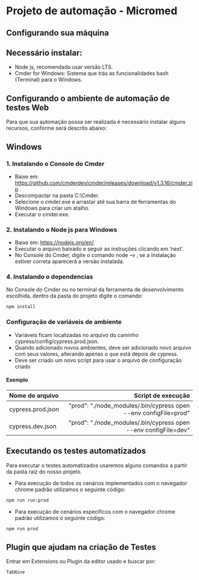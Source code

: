 <h1>Projeto de automação - Micromed</h1>

 Configurando sua máquina
-------------------------
 Necessário instalar:
-----------------------

*	Node js, recomendado usar versão LTS.
*	Cmder for Windows: Sistema que trás as funcionalidades bash (Terminal) para o Windows.


Configurando o ambiente de automação de testes Web
------------------------------------------------------------

Para que sua automação possa ser realizada é necessário instalar alguns recursos, conforme será descrito abaixo:

Windows
--------

<h3>1. Instalando o Console do Cmder</h3>

*	Baixe em: <https://github.com/cmderdev/cmder/releases/download/v1.3.16/cmder.zip> .
*	Descompactar na pasta C:\Cmder.
*	Selecione o cmder.exe e arrastar até sua barra de ferramentas do Windows para criar um atalho.
*	Executar o cmder.exe.

<h3>2. Instalando o Node js para Windows</h3>

*	Baixe em: <https://nodejs.org/en/>.
*	Executar o arquivo baixado e seguir as instruções clicando em ‘next’.
*	No Console do Cmder, digite o comando node –v , se a instalação estiver correta aparecerá a versão instalada.

<h3>4. Instalando o dependencias</h3>

No Console do Cmder ou no terminal da ferramenta de desenvolvimento escolhida, dentro da pasta do projeto digite o comando:
```bash
npm install
```

<h3>Configuração de variáveis de ambiente</h3>

*	Variáveis ficam localizadas no arquivo do caminho cypress/config/cypress.prod.json.
*	Quando adicionado novos ambientes, deve ser adicionado novo arquivo com seus valores, alterando apenas o que está depois de cypress.
*   Deve ser criado um novo script para usar o arquivo de configuração criado


<h4>Exemplo</h4>

| Nome do arquivo   |                                               Script de execução |
|:------------------|-----------------------------------------------------------------:|
| cypress.prod.json | "prod": "./node_modules/.bin/cypress open --env configFile=prod" |
| cypress.dev.json  |  "prod": "./node_modules/.bin/cypress open --env configFile=dev" |


Executando os testes automatizados
-----------------------------------

Para executar o testes automatizados usaremos alguns comandos a partir da pasta raiz do nosso projeto.

*	Para execução de todos os cenários implementados com o navegador chrome padrão utilizamos o seguinte código:
````bash
npm run run:prod
````
*	Para execução de cenários específicos com o navegador chrome padrão utilizamos o seguinte código:
````bash
npm run prod
````



Plugin que ajudam na criação de Testes
-----------------------------------

Entrar em Extensions ou Plugin da editor usado e buscar por:
````bash
TabNine
````




